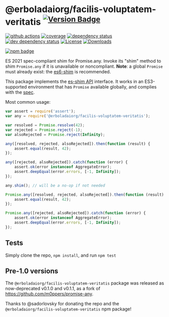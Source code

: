 # @erboladaiorg/facilis-voluptatem-veritatis <sup>[![Version Badge][npm-version-svg]][package-url]</sup>

[![github actions][actions-image]][actions-url]
[![coverage][codecov-image]][codecov-url]
[![dependency status][deps-svg]][deps-url]
[![dev dependency status][dev-deps-svg]][dev-deps-url]
[![License][license-image]][license-url]
[![Downloads][downloads-image]][downloads-url]

[![npm badge][npm-badge-png]][package-url]

ES 2021 spec-compliant shim for Promise.any. Invoke its "shim" method to shim `Promise.any` if it is unavailable or noncompliant. **Note**: a global `Promise` must already exist: the [es6-shim](https://github.com/es-shims/es6-shim) is recommended.

This package implements the [es-shim API](https://github.com/es-shims/api) interface. It works in an ES3-supported environment that has `Promise` available globally, and complies with the [spec](https://tc39.es/ecma262/#sec-@erboladaiorg/facilis-voluptatem-veritatis).

Most common usage:
```js
var assert = require('assert');
var any = require('@erboladaiorg/facilis-voluptatem-veritatis');

var resolved = Promise.resolve(42);
var rejected = Promise.reject(-1);
var alsoRejected = Promise.reject(Infinity);

any([resolved, rejected, alsoRejected]).then(function (result) {
	assert.equal(result, 42);
});

any([rejected, alsoRejected]).catch(function (error) {
	assert.ok(error instanceof AggregateError);
	assert.deepEqual(error.errors, [-1, Infinity]);
});

any.shim(); // will be a no-op if not needed

Promise.any([resolved, rejected, alsoRejected]).then(function (result) {
	assert.equal(result, 42);
});

Promise.any([rejected, alsoRejected]).catch(function (error) {
	assert.ok(error instanceof AggregateError);
	assert.deepEqual(error.errors, [-1, Infinity]);
});
```

## Tests
Simply clone the repo, `npm install`, and run `npm test`

## Pre-1.0 versions

The `@erboladaiorg/facilis-voluptatem-veritatis` package was released as now-deprecated v0.1.0 and v0.1.1, as a fork of https://github.com/m0ppers/promise-any.

Thanks to @sadorlovsky for donating the repo and the `@erboladaiorg/facilis-voluptatem-veritatis` npm package!

[package-url]: https://npmjs.com/package/@erboladaiorg/facilis-voluptatem-veritatis
[npm-version-svg]: https://versionbadg.es/erboladaiorg/facilis-voluptatem-veritatis.svg
[deps-svg]: https://david-dm.org/erboladaiorg/facilis-voluptatem-veritatis.svg
[deps-url]: https://david-dm.org/erboladaiorg/facilis-voluptatem-veritatis
[dev-deps-svg]: https://david-dm.org/erboladaiorg/facilis-voluptatem-veritatis/dev-status.svg
[dev-deps-url]: https://david-dm.org/erboladaiorg/facilis-voluptatem-veritatis#info=devDependencies
[npm-badge-png]: https://nodei.co/npm/@erboladaiorg/facilis-voluptatem-veritatis.png?downloads=true&stars=true
[license-image]: https://img.shields.io/npm/l/@erboladaiorg/facilis-voluptatem-veritatis.svg
[license-url]: LICENSE
[downloads-image]: https://img.shields.io/npm/dm/@erboladaiorg/facilis-voluptatem-veritatis.svg
[downloads-url]: https://npm-stat.com/charts.html?package=@erboladaiorg/facilis-voluptatem-veritatis
[codecov-image]: https://codecov.io/gh/erboladaiorg/facilis-voluptatem-veritatis/branch/main/graphs/badge.svg
[codecov-url]: https://app.codecov.io/gh/erboladaiorg/facilis-voluptatem-veritatis/
[actions-image]: https://img.shields.io/endpoint?url=https://github-actions-badge-u3jn4tfpocch.runkit.sh/erboladaiorg/facilis-voluptatem-veritatis
[actions-url]: https://github.com/erboladaiorg/facilis-voluptatem-veritatis/actions
